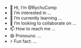 - 👋 Hi, I’m @RychuComp
- 👀 I’m interested in ...
- 🌱 I’m currently learning ...
- 💞️ I’m looking to collaborate on ...
- 📫 How to reach me ...
- 😄 Pronouns: ...
- ⚡ Fun fact: ...

<!---
RychuComp/RychuComp is a ✨ special ✨ repository because its `README.md` (this file) appears on your GitHub profile.
You can click the Preview link to take a look at your changes.
--->
